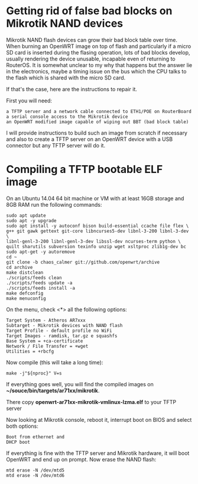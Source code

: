 # Getting rid of false bad blocks on Mikrotik NAND devices

Mikrotik NAND flash devices can grow their bad block table over time.
When burning an OpenWRT image on top of flash and particularly if a micro SD card is inserted during the flasing operation, lots of bad blocks develop, usually rendering the device unusable, incapable even of returning to RouterOS. It is somewhat unclear to my why that happens but the answer lie in the electronics, maybe a timing issue on the bus which the CPU talks to the flash which is shared with the micro SD card.

If that's the case, here are the instructions to repair it.

First you will need:
```
a TFTP server and a network cable connected to ETH1/POE on RouterBoard
a serial console access to the Mikrotik device
an OpenWRT modified image capable of wiping out BBT (bad block table)
```

I will provide instructions to build such an image from scratch if necessary and also to create a TFTP server on an OpenWRT device with a USB connector but any TFTP server will do it.

# Compiling a TFTP bootable ELF image
On an Ubuntu 14.04 64 bit machine or VM with at least 16GB storage and 8GB RAM run the following commands:
```
sudo apt update 
sudo apt -y upgrade
sudo apt install -y autoconf bison build-essential ccache file flex \
g++ git gawk gettext git-core libncurses5-dev libnl-3-200 libnl-3-dev \
libnl-genl-3-200 libnl-genl-3-dev libssl-dev ncurses-term python \
quilt sharutils subversion texinfo unzip wget xsltproc zlib1g-dev bc
sudo apt-get -y autoremove
cd ~
git clone -b chaos_calmer git://github.com/openwrt/archive
cd archive
make distclean
./scripts/feeds clean
./scripts/feeds update -a
./scripts/feeds install -a
make defconfig
make menuconfig
```
On the menu, check <*> all the following options:
```
Target System - Atheros AR7xxx
Subtarget - Mikrotik devices with NAND flash
Target Profile - default profile no WiFi
Target Images - ramdisk, tar.gz e squashfs
Base System = +ca-certificate
Network / File Transfer = +wget
Utilities = +rbcfg
```
Now compile (this will take a long time):
```
make -j"${nproc}" V=s
```
If everything goes well, you will find the compiled images on **~/souce/bin/targets/ar71xx/mikrotik**.

There copy **openwrt-ar71xx-mikrotik-vmlinux-lzma.elf** to your TFTP server

Now looking at Mikrotik console, reboot it, interrupt boot on BIOS and select both options:
```
Boot from ethernet and
DHCP boot
```
If everything is fine with the TFTP server and Mikrotik hardware, it will boot OpenWRT and end up on prompt.
Now erase the NAND flash:
```
mtd erase -N /dev/mtd5
mtd erase -N /dev/mtd6
```
